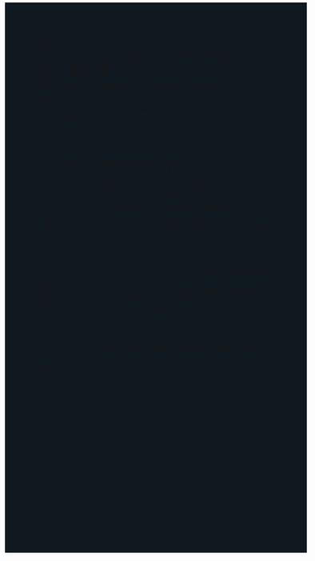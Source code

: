 <!DOCTYPE html>
<html lang="en">
  <head>
    <meta charset="UTF-8" />
    <meta name="viewport" content="width=device-width, initial-scale=1.0" />
    <meta http-equiv="X-UA-Compatible" content="ie=edge" />
    <link rel="stylesheet" href="style.css" />
    <script src="https://kit.fontawesome.com/739d44bb95.js" crossorigin="anonymous"></script>
    <link href="//db.onlinewebfonts.com/c/31cfd9d14874e1be831c18bf5371ad7c?family=Lucida+Handwriting" rel="stylesheet" type="text/css"/>
    <script src="script.js"></script>
    <title>Pelbn| Powersource Engineering Ltd.</title>
  </head>

  <body style="width: 98%; margin: 5px 10px 0px 10px; height: 1000px; background: #101820FF;">
    <!--<p>Site under maintenance, please try later!</p> -->

    <header class="container">
      <p style="display: inline-block; vertical-align: top; color: #101820FF; background: #ffff76; width: 190px; height: 50px; margin: 25px 20px; font-family: Georgia, 'Times New Roman', Times, serif;">
      Conact: +8801727228627 <br>
      Email: pel@pelbn.com
      </p>
      <div class="inner_header" style="margin: 0px 10px;">
          <img src="img/PEL.png" alt="pel" width="60px" height="60px" style="margin: 22px 15px 22px 10px; float: left;">
          <h2 class="com_name" style="display: inline-block; float: left;">Powersource Engineering Ltd.</h2>
      </div>
      
    </header>
    
    <nav>
      <ul>
        <li> <a href="index.html">Home</a></li>
        <li> <a href="About Us.html" target="_blank">About Us</a></li>
        <li> <a href="Brand.html" target="_blank">Why Us</a></li>
        <li> <a href="Products.html" target="_blank">Products</a></li>
        <li> <a href="Our Services.html" target="_blank">Our Services</a></li>
        <li> <a href="Our Customers.html" target="_blank">Our Customers</a></li>
        <li> <a href="News.html" target="_blank">News</a></li>
        <li> <a href="Contact US.html" target="_blank">Contact Us</a></li>
        <i class="fas fa-search" style="float: right; margin: 15px 50px 15px auto" ></i>
    </ul>
    </nav>

    <section style="float: left; width: 49%; height: 500px; background: #000; margin: 5px 0px; display: inline-block;">
    </section>
    <aside style="float: right; width: 49%; height: 500px; background: #000; margin: 5px 0px; display: inline-block;">
    </aside>
    <article style="width:100%; height:300px; background: #000; display: inline-block;">

    </article>

    <footer style="width:100%; height:100px; background: #000; display: inline-block;">

    </footer>
</html>
